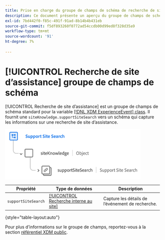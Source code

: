 ```yaml
---
title: Prise en charge du groupe de champs de schéma de recherche de site
description: Ce document présente un aperçu du groupe de champs de schéma Recherche de site d’assistance .
exl-id: 7bd442f0-f85c-491f-91ad-8b14b4b431eb
source-git-commit: f5df893260f0772ad54ccdb00d99ed8f328d35a9
workflow-type: tm+mt
source-wordcount: '91'
ht-degree: 7%

---
```


# [!UICONTROL Recherche de site d’assistance] groupe de champs de schéma

[!UICONTROL Recherche de site d’assistance] est un groupe de champs de schéma standard pour la variable [[!DNL XDM ExperienceEvent] class](../../classes/experienceevent.md). Il fournit une `siteKnowledge.supportSiteSearch` vers un schéma qui capture les informations sur une recherche de site d’assistance.

![](../../images/field-groups/support-site-search.png)

| Propriété | Type de données | Description |
| --- | --- | --- |
| `supportSiteSearch` | [[!UICONTROL Recherche interne au site]](../../data-types/internal-site-search.md) | Capture les détails de l’événement de recherche. |

{style="table-layout:auto"}

Pour plus d’informations sur le groupe de champs, reportez-vous à la section [référentiel XDM public](https://github.com/adobe/xdm/blob/master/docs/reference/fieldgroups/experience-event/experienceevent-support-site-search.schema.json).

